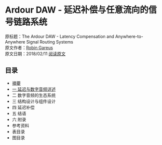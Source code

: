 # Ardour DAW - 延迟补偿与任意流向的信号链路系统  
原标题：The Ardour DAW - Latency Compensation and Anywhere-to-Anywhere Signal Routing Systems  
原文作者：[Robin Gareus](https://github.com/x42)  
原文日期：2018/02/11
[阅读原文](https://gareus.org/misc/thesis-p8/2017-12-Gareus-Lat.pdf)

## 目录

- [摘要](./abstract.md)
- [一 延迟与数字音频详述](./1-on-latency-and-digital-audio.md)
- 二 数字音频的生态系统
- 三 结构设计与组件设计
- 四 延迟补偿
- 五 结语
- 六 附录
- 参考资料
- 表目录
- 图目录